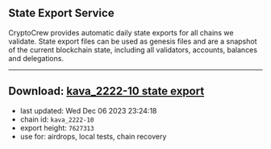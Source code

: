 ## State Export Service
CryptoCrew provides automatic daily state exports for all chains we validate. State export files can be used as genesis files and are a snapshot of the current blockchain state, including all validators, accounts, balances and delegations.

---
**Download: [kava_2222-10 state export](https://dl.ccvalidators.com/SERVICE/kava/kava_2222-10_export_7627313.json)**
---

- last updated: Wed Dec 06 2023 23:24:18
- chain id: `kava_2222-10`
- export height: `7627313`
- use for: airdrops, local tests, chain recovery
